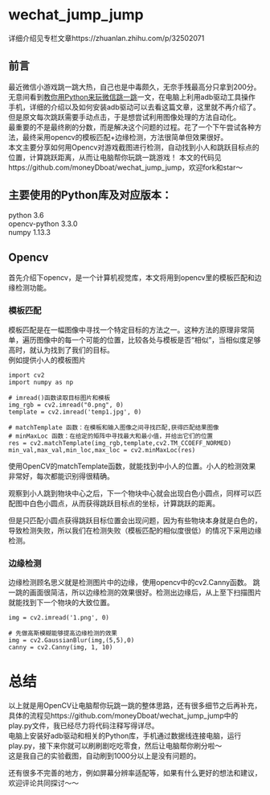# wechat_jump_jump
详细介绍见专栏文章https://zhuanlan.zhihu.com/p/32502071

## 前言
最近微信小游戏跳一跳大热，自己也是中毒颇久，无奈手残最高分只拿到200分。无意间看到[教你用Python来玩微信跳一跳](https://zhuanlan.zhihu.com/p/32452473)一文，在电脑上利用adb驱动工具操作手机，详细的介绍以及如何安装adb驱动可以去看这篇文章，这里就不再介绍了。但是原文每次跳跃需要手动点击，于是想尝试利用图像处理的方法自动化。  
最重要的不是最终刷的分数，而是解决这个问题的过程。花了一个下午尝试各种方法，最终采用opencv的模板匹配+边缘检测，方法很简单但效果很好。  
本文主要分享如何用Opencv对游戏截图进行检测，自动找到小人和跳跃目标点的位置，计算跳跃距离，从而让电脑帮你玩跳一跳游戏！
本文的代码见https://github.com/moneyDboat/wechat_jump_jump，欢迎fork和star～

## 主要使用的Python库及对应版本：
python 3.6  
opencv-python 3.3.0  
numpy 1.13.3  

## Opencv  
首先介绍下opencv，是一个计算机视觉库，本文将用到opencv里的模板匹配和边缘检测功能。  

### 模板匹配
模板匹配是在一幅图像中寻找一个特定目标的方法之一。这种方法的原理非常简单，遍历图像中的每一个可能的位置，比较各处与模板是否“相似”，当相似度足够高时，就认为找到了我们的目标。  
例如提供小人的模板图片
```
import cv2
import numpy as np

# imread()函数读取目标图片和模板
img_rgb = cv2.imread("0.png", 0)
template = cv2.imread('temp1.jpg', 0) 

# matchTemplate 函数：在模板和输入图像之间寻找匹配,获得匹配结果图像 
# minMaxLoc 函数：在给定的矩阵中寻找最大和最小值，并给出它们的位置
res = cv2.matchTemplate(img_rgb,template,cv2.TM_CCOEFF_NORMED)
min_val,max_val,min_loc,max_loc = cv2.minMaxLoc(res)
```
使用OpenCV的matchTemplate函数，就能找到中小人的位置。小人的检测效果非常好，每次都能识别得很精确。

观察到小人跳到物块中心之后，下一个物块中心就会出现白色小圆点，同样可以匹配图中白色小圆点，从而获得跳跃目标点的坐标，计算跳跃的距离。

但是只匹配小圆点获得跳跃目标位置会出现问题，因为有些物块本身就是白色的，导致检测失败，所以我们在检测失败（模板匹配的相似度很低）的情况下采用边缘检测。

### 边缘检测
边缘检测顾名思义就是检测图片中的边缘，使用opencv中的cv2.Canny函数。
跳一跳的画面很简洁，所以边缘检测的效果很好。检测出边缘后，从上至下扫描图片就能找到下一个物块的大致位置。
```
img = cv2.imread('1.png', 0)

# 先做高斯模糊能够提高边缘检测的效果
img = cv2.GaussianBlur(img,(5,5),0)  
canny = cv2.Canny(img, 1, 10) 
```

# 总结
以上就是用OpenCV让电脑帮你玩跳一跳的整体思路，还有很多细节之后再补充，具体的流程见https://github.com/moneyDboat/wechat_jump_jump中的play.py文件，我已经尽力将代码注释写得详尽。  
电脑上安装好adb驱动和相关的Python库，手机通过数据线连接电脑，运行play.py，接下来你就可以刷刷剧吃吃零食，然后让电脑帮你刷分啦～  
这是我自己的实验截图，自动刷到1000分以上是没有问题的。  

还有很多不完善的地方，例如屏幕分辨率适配等，如果有什么更好的想法和建议，欢迎评论共同探讨～～
